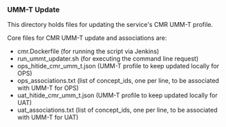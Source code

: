 ### UMM-T Update
This directory holds files for updating the service's CMR UMM-T profile.

Core files for CMR UMM-T update and associations are:
* cmr.Dockerfile (for running the script via Jenkins)
* run_ummt_updater.sh (for executing the command line request)
* ops_hitide_cmr_umm_t.json (UMM-T profile to keep updated locally for OPS)
* ops_associations.txt (list of concept_ids, one per line, to be associated with UMM-T for OPS)
* uat_hitide_cmr_umm_t.json (UMM-T profile to keep updated locally for UAT)
* uat_associations.txt (list of concept_ids, one per line, to be associated with UMM-T for UAT)